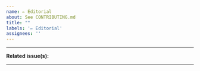 ```yaml
---
name: ✏️ Editorial
about: See CONTRIBUTING.md
title: ""
labels: '✏️ Editorial'
assignees: ''
---
```


---

**Related issue(s):**

---

<!--

Make sure you craft a good description!

-->